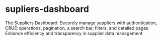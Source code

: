 # supliers-dashboard
The Suppliers Dashboard: Securely manage suppliers with authentication, CRUD operations, pagination, a search bar, filters, and detailed pages. Enhance efficiency and transparency in supplier data management.
